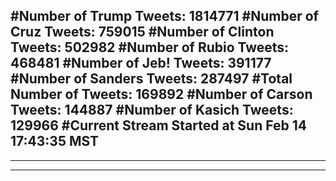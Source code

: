 #Number of Trump Tweets: 1814771
#Number of Cruz Tweets: 759015
#Number of Clinton Tweets: 502982
#Number of Rubio Tweets: 468481
#Number of Jeb! Tweets: 391177
#Number of Sanders Tweets: 287497
#Total Number of Tweets: 169892 
#Number of Carson Tweets: 144887
#Number of Kasich Tweets: 129966
#Current Stream Started at Sun Feb 14 17:43:35 MST
---
---
---
